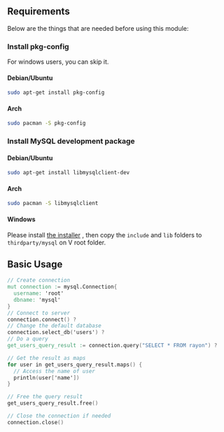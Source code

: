 ## Requirements

Below are the things that are needed before using this module:

### Install pkg-config

For windows users, you can skip it.

#### Debian/Ubuntu

```sh
sudo apt-get install pkg-config
```

#### Arch

```sh
sudo pacman -S pkg-config
```

### Install MySQL development package

#### Debian/Ubuntu

```sh
sudo apt-get install libmysqlclient-dev
```

#### Arch

```sh
sudo pacman -S libmysqlclient
```

#### Windows

Please install [the installer](https://dev.mysql.com/downloads/installer/) , then copy the `include` and `lib` folders to `thirdparty/mysql` on V root folder.

## Basic Usage

```v
// Create connection
mut connection := mysql.Connection{
  username: 'root'
  dbname: 'mysql'
}
// Connect to server
connection.connect() ?
// Change the default database
connection.select_db('users') ?
// Do a query
get_users_query_result := connection.query("SELECT * FROM rayon") ?

// Get the result as maps
for user in get_users_query_result.maps() {
  // Access the name of user
  println(user['name'])
}

// Free the query result
get_users_query_result.free()

// Close the connection if needed
connection.close()
```

